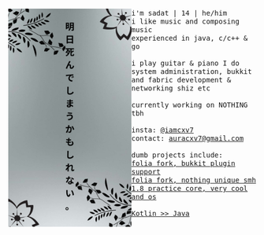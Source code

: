 <p float="left">
  <img src="banner.png" width="250" align="left">
  <p float="left">
    <samp>
      i'm sadat | 14 | he/him
      <br>
      i like music and composing music
      <br>
      experienced in java, c/c++ & go
      <br>
      <br>
      i play guitar & piano
      I do system administration, bukkit and fabric development & networking shiz etc
      <br>
      <br>
      currently working on NOTHING tbh
      <br>
      <br>
      insta: 
      <a href="https://instagram.com/iamcxv7">@iamcxv7</a><br>
      contact: 
      <a href="mailto:auracxv7@gmail.com">auracxv7@gmail.com</a><br>
      <br>
      dumb projects include:
      <br>
      <a href="https://github.com/ssquadteam/ApiaryMC">folia fork, bukkit plugin support</a><br>
      <a href="https://github.com/ssquadteam/Pixolia">folia fork, nothing unique smh</a><br>
      <a href="https://github.com/ssquadteam/Pixel-Practice">1.8 practice core, very cool and os</a><br>
      <br>
      <a href="https://kotlinlang.org/">Kotlin >> Java</a><br>
      <br>
    </samp>
  </p>
</p>
